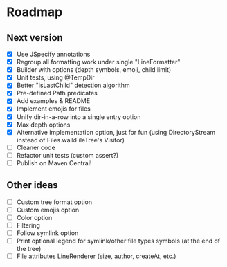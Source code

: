 # Roadmap

## Next version
- [x] Use JSpecify annotations
- [x] Regroup all formatting work under single "LineFormatter"
- [x] Builder with options (depth symbols, emoji, child limit)
- [x] Unit tests, using @TempDir
- [x] Better "isLastChild" detection algorithm
- [x] Pre-defined Path predicates
- [x] Add examples & README
- [x] Implement emojis for files
- [x] Unify dir-in-a-row into a single entry option
- [x] Max depth options
- [x] Alternative implementation option, just for fun (using DirectoryStream instead of Files.walkFileTree's Visitor)
- [ ] Cleaner code
- [ ] Refactor unit tests (custom assert?)
- [ ] Publish on Maven Central!

## Other ideas
- [ ] Custom tree format option
- [ ] Custom emojis option
- [ ] Color option
- [ ] Filtering
- [ ] Follow symlink option
- [ ] Print optional legend for symlink/other file types symbols (at the end of the tree)
- [ ] File attributes LineRenderer (size, author, createAt, etc.)
